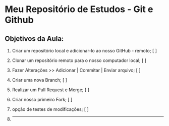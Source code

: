 # Meu Repositório de Estudos - Git e Github

## Objetivos da Aula:

1. Criar um repositório local e adicionar-lo ao nosso GitHub - remoto; [ ]

2. Clonar um repositório remoto para o nosso computador local; [ ]

3. Fazer Alterações >> Adicionar | Commitar | Enviar arquivo; [ ]

4. Criar uma nova Branch; [ ]

5. Realizar um Pull Request e Merge; [ ] 

7. Criar nosso primeiro Fork; [ ] 

8. opção de testes de modificações; [ ]

9. -----------------------------------------------------------------